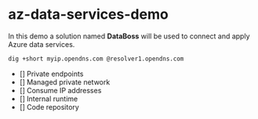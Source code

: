 # az-data-services-demo

In this demo a solution named **DataBoss** will be used to connect and apply Azure data services.

```sh
dig +short myip.opendns.com @resolver1.opendns.com
```

- [] Private endpoints
- [] Managed private network
- [] Consume IP addresses
- [] Internal runtime
- [] Code repository
